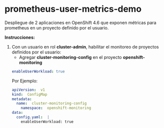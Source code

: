 # prometheus-user-metrics-demo
Despliegue de 2 aplicaciones en OpenShift 4.6 que exponen métricas para prometheus en un proyecto definido por el usuario.

**Instrucciones:**

 1. Con un usuario en rol **cluster-admin**, habilitar el monitoreo de proyectos definidos por el usuario:
	 - Agregar  **cluster-monitoring-config** en el proyecto  **openshift-monitoring**
	```yaml
	enableUserWorkload: true
	```
	Por Ejemplo:
	```yaml
	apiVersion:  v1
	kind:  ConfigMap
	metadata:
	  name:  cluster-monitoring-config
	    namespace:  openshift-monitoring
	data:
	  config.yaml:  |
	    enableUserWorkload: true
	```
